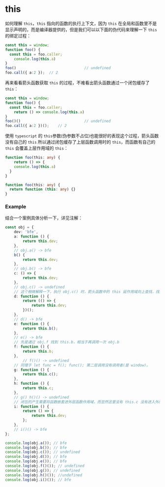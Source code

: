 # this

如何理解 `this`，`this` 指向的函数的执行上下文，因为 `this` 在全局和函数里不是显示声明的，而是编译器提供的，但是我们可以以下面的伪代码来理解一下 `this` 的绑定过程：

```ts
const this = window;
function foo() {
  const this = foo.caller;
	console.log(this.a)
}
foo()								// undefined
foo.call({ a:2 }); 	// 2
```

再来看看箭头函数获取 `this` 的过程，不难看出箭头函数通过一个闭包缓存了 `this`：

```ts
const this = window;
function foo() {
  const this = foo.caller;
	return () => console.log(this.a)
}
foo()()								// undefined
foo.call({ a:2 })(); 	// 2
```

使用 `typescript` 的 `this`参数(伪参数不占位)也能很好的表现这个过程，箭头函数没有自己的 `this` 所以通过闭包缓存了上层函数调用时的 `this`，而函数有自己的 `this` 会覆盖上层作用域的 `this`：

```ts
function foo(this: any) {
	return () => {
    console.log(this.a)
  }
}

function foo(this: any) {
  return function (this: any) {}
}
```

### Example

结合一个案例具体分析一下，详见注解：

```ts
const obj = {
    dev: 'bfe',
    a: function () {
        return this.dev;
    },
  	// obj.a() -> bfe
    b() {
        return this.dev;
    },
  	// obj.b() -> bfe
    c: () => {
        return this.dev;
    },
  	// obj.c() -> undefined
  	// 这个稍微解释一下，执行 obj.c() 时，箭头函数中的 this 延作用域向上查找，找到 window;
    d: function () {
        return (() => {
            return this.dev;
        })();
    },
  	// d() -> bfe
    e: function () {
        return this.b();
    },
  	// e() -> bfe
  	// 先是通过 obj.f 找到 this.b，相当于再调用一次 obj.b
    f: function () {
        return this.b;
    },
		// f()() -> undefined
  	// 同理于 let func = f(); func(); 第二层调用没有调用者(是 window)。
    g: function () {
        return this.c();
    },
    h: function () {
        return this.c;
    },
  	// g() h()() -> undefined
  	// 闭包的产生需要将函数嵌套进外层函数作用域，而显然这里没有 this.c 没有进入外层函数作用域。
    i: function () {
        return () => {
            return this.dev;
        };
    },
  	// i()() -> bfe
};

console.log(obj.a()); // bfe
console.log(obj.b()); // bfe
console.log(obj.c()); // undefined
console.log(obj.d()); // bfe
console.log(obj.e()); // bfe
console.log(obj.f()()); // undefined
console.log(obj.g()); // undefined
console.log(obj.h()()); //undefined
console.log(obj.i()()); // bfe
```

